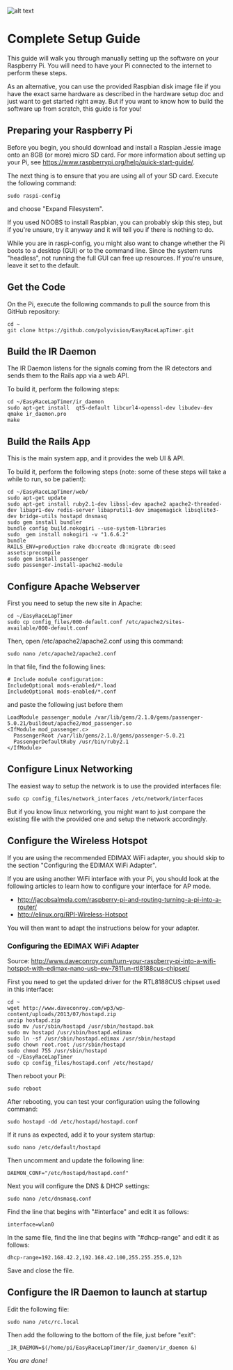 ![alt text](http://www.airbirds.de/wp-content/uploads/2015/11/logo_big.png "EasyRaceLapTimer")

# Complete Setup Guide

This guide will walk you through manually setting up the software on your Raspberry Pi. You will
need to have your Pi connected to the internet to perform these steps.

As an alternative, you can use the provided Raspbian disk image file if you have the exact same
hardware as described in the hardware setup doc and just want to get started right away. But if you want
to know how to build the software up from scratch, this guide is for you!

## Preparing your Raspberry Pi

Before you begin, you should download and install a Raspian Jessie image onto an 8GB (or more) micro SD card.
For more information about setting up your Pi, see https://www.raspberrypi.org/help/quick-start-guide/.

The next thing is to ensure that you are using all of your SD card. Execute the following command:

    sudo raspi-config

and choose "Expand Filesystem".

If you used NOOBS to install Raspbian, you can probably skip this step, but if you're unsure, try it anyway
and it will tell you if there is nothing to do.

While you are in raspi-config, you might also want to change whether the Pi boots to a desktop (GUI) or to
the command line. Since the system runs "headless", not running the full GUI can free up resources. If you're
unsure, leave it set to the default.

## Get the Code

On the Pi, execute the following commands to pull the source from this GitHub repository:

    cd ~
    git clone https://github.com/polyvision/EasyRaceLapTimer.git

## Build the IR Daemon

The IR Daemon listens for the signals coming from the IR detectors and sends them to the Rails app via
a web API.

To build it, perform the following steps:

    cd ~/EasyRaceLapTimer/ir_daemon
    sudo apt-get install  qt5-default libcurl4-openssl-dev libudev-dev
    qmake ir_daemon.pro
    make

## Build the Rails App

This is the main system app, and it provides the web UI & API.

To build it, perform the following steps (note: some of these steps will take a while to run, so be patient):

    cd ~/EasyRaceLapTimer/web/
    sudo apt-get update
    sudo apt-get install ruby2.1-dev libssl-dev apache2 apache2-threaded-dev libapr1-dev redis-server libaprutil1-dev imagemagick libsqlite3-dev bridge-utils hostapd dnsmasq
    sudo gem install bundler
    bundle config build.nokogiri --use-system-libraries
    sudo  gem install nokogiri -v "1.6.6.2"
    bundle
    RAILS_ENV=production rake db:create db:migrate db:seed assets:precompile
    sudo gem install passenger
    sudo passenger-install-apache2-module

## Configure Apache Webserver

First you need to setup the new site in Apache:

    cd ~/EasyRaceLapTimer
    sudo cp config_files/000-default.conf /etc/apache2/sites-available/000-default.conf

Then, open /etc/apache2/apache2.conf using this command:

    sudo nano /etc/apache2/apache2.conf

In that file, find the following lines:

    # Include module configuration:
    IncludeOptional mods-enabled/*.load
    IncludeOptional mods-enabled/*.conf

and paste the following just before them

    LoadModule passenger_module /var/lib/gems/2.1.0/gems/passenger-5.0.21/buildout/apache2/mod_passenger.so
    <IfModule mod_passenger.c>
      PassengerRoot /var/lib/gems/2.1.0/gems/passenger-5.0.21
      PassengerDefaultRuby /usr/bin/ruby2.1
    </IfModule>

## Configure Linux Networking

The easiest way to setup the network is to use the provided interfaces file:

    sudo cp config_files/network_interfaces /etc/network/interfaces

But if you know linux networking, you might want to just compare the existing file with
the provided one and setup the network accordingly.

## Configure the Wireless Hotspot

If you are using the recommended EDIMAX WiFi adapter, you should skip to the section "Configuring
the EDIMAX WiFi Adapter".

If you are using another WiFi interface with your Pi, you should look at the following articles
to learn how to configure your interface for AP mode.

* http://jacobsalmela.com/raspberry-pi-and-routing-turning-a-pi-into-a-router/
* http://elinux.org/RPI-Wireless-Hotspot

You will then want to adapt the instructions below for your adapter.

### Configuring the EDIMAX WiFi Adapter

Source: http://www.daveconroy.com/turn-your-raspberry-pi-into-a-wifi-hotspot-with-edimax-nano-usb-ew-7811un-rtl8188cus-chipset/

First you need to get the updated driver for the RTL8188CUS chipset used in this interface:

    cd ~
    wget http://www.daveconroy.com/wp3/wp-content/uploads/2013/07/hostapd.zip
    unzip hostapd.zip
    sudo mv /usr/sbin/hostapd /usr/sbin/hostapd.bak
    sudo mv hostapd /usr/sbin/hostapd.edimax
    sudo ln -sf /usr/sbin/hostapd.edimax /usr/sbin/hostapd
    sudo chown root.root /usr/sbin/hostapd
    sudo chmod 755 /usr/sbin/hostapd
    cd ~/EasyRaceLapTimer
    sudo cp config_files/hostapd.conf /etc/hostapd/

Then reboot your Pi:

    sudo reboot

After rebooting, you can test your configuration using the following command:

    sudo hostapd -dd /etc/hostapd/hostapd.conf

If it runs as expected, add it to your system startup:

    sudo nano /etc/default/hostapd

Then uncomment and update the following line:

    DAEMON_CONF="/etc/hostapd/hostapd.conf"

Next you will configure the DNS & DHCP settings:

    sudo nano /etc/dnsmasq.conf

Find the line that begins with "#interface" and edit it as follows:

    interface=wlan0

In the same file, find the line that begins with "#dhcp-range" and edit it as follows:

    dhcp-range=192.168.42.2,192.168.42.100,255.255.255.0,12h    

Save and close the file.

## Configure the IR Daemon to launch at startup

Edit the following file:

    sudo nano /etc/rc.local

Then add the following to the bottom of the file, just before "exit":

    _IR_DAEMON=$(/home/pi/EasyRaceLapTimer/ir_daemon/ir_daemon &)

*You are done!*
